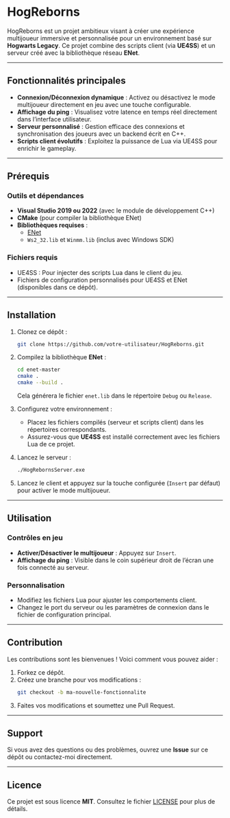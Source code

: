 # HogReborns

HogReborns est un projet ambitieux visant à créer une expérience multijoueur immersive et personnalisée pour un environnement basé sur **Hogwarts Legacy**. Ce projet combine des scripts client (via **UE4SS**) et un serveur créé avec la bibliothèque réseau **ENet**.

---

## Fonctionnalités principales

- **Connexion/Déconnexion dynamique** : Activez ou désactivez le mode multijoueur directement en jeu avec une touche configurable.
- **Affichage du ping** : Visualisez votre latence en temps réel directement dans l’interface utilisateur.
- **Serveur personnalisé** : Gestion efficace des connexions et synchronisation des joueurs avec un backend écrit en C++.
- **Scripts client évolutifs** : Exploitez la puissance de Lua via UE4SS pour enrichir le gameplay.

---

## Prérequis

### **Outils et dépendances**

- **Visual Studio 2019 ou 2022** (avec le module de développement C++)
- **CMake** (pour compiler la bibliothèque ENet)
- **Bibliothèques requises** :
  - [ENet](https://github.com/lsalzman/enet)
  - `Ws2_32.lib` et `Winmm.lib` (inclus avec Windows SDK)

### **Fichiers requis**

- UE4SS : Pour injecter des scripts Lua dans le client du jeu.
- Fichiers de configuration personnalisés pour UE4SS et ENet (disponibles dans ce dépôt).

---

## Installation

1. Clonez ce dépôt :

   ```bash
   git clone https://github.com/votre-utilisateur/HogReborns.git
   ```

2. Compilez la bibliothèque **ENet** :

   ```bash
   cd enet-master
   cmake .
   cmake --build .
   ```

   Cela générera le fichier `enet.lib` dans le répertoire `Debug` ou `Release`.

3. Configurez votre environnement :

   - Placez les fichiers compilés (serveur et scripts client) dans les répertoires correspondants.
   - Assurez-vous que **UE4SS** est installé correctement avec les fichiers Lua de ce projet.

4. Lancez le serveur :

   ```bash
   ./HogRebornsServer.exe
   ```

5. Lancez le client et appuyez sur la touche configurée (`Insert` par défaut) pour activer le mode multijoueur.

---

## Utilisation

### **Contrôles en jeu**

- **Activer/Désactiver le multijoueur** : Appuyez sur `Insert`.
- **Affichage du ping** : Visible dans le coin supérieur droit de l’écran une fois connecté au serveur.

### **Personnalisation**

- Modifiez les fichiers Lua pour ajuster les comportements client.
- Changez le port du serveur ou les paramètres de connexion dans le fichier de configuration principal.

---

## Contribution

Les contributions sont les bienvenues ! Voici comment vous pouvez aider :

1. Forkez ce dépôt.
2. Créez une branche pour vos modifications :
   ```bash
   git checkout -b ma-nouvelle-fonctionnalite
   ```
3. Faites vos modifications et soumettez une Pull Request.

---

## Support

Si vous avez des questions ou des problèmes, ouvrez une **Issue** sur ce dépôt ou contactez-moi directement.

---

## Licence

Ce projet est sous licence **MIT**. Consultez le fichier [LICENSE](LICENSE) pour plus de détails.


